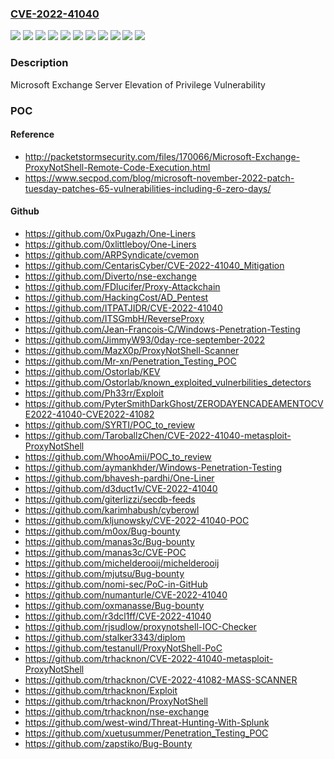 ### [CVE-2022-41040](https://cve.mitre.org/cgi-bin/cvename.cgi?name=CVE-2022-41040)
![](https://img.shields.io/static/v1?label=Product&message=Microsoft%20Exchange%20Server%202013%20Cumulative%20Update%2023&color=blue)
![](https://img.shields.io/static/v1?label=Product&message=Microsoft%20Exchange%20Server%202016%20Cumulative%20Update%2022&color=blue)
![](https://img.shields.io/static/v1?label=Product&message=Microsoft%20Exchange%20Server%202016%20Cumulative%20Update%2023&color=blue)
![](https://img.shields.io/static/v1?label=Product&message=Microsoft%20Exchange%20Server%202019%20Cumulative%20Update%2011&color=blue)
![](https://img.shields.io/static/v1?label=Product&message=Microsoft%20Exchange%20Server%202019%20Cumulative%20Update%2012&color=blue)
![](https://img.shields.io/static/v1?label=Version&message=15.0.0%3C%2015.01.2375.037%20&color=brighgreen)
![](https://img.shields.io/static/v1?label=Version&message=15.00.0%3C%2015.00.1497.044%20&color=brighgreen)
![](https://img.shields.io/static/v1?label=Version&message=15.01.0%3C%2015.01.2507.016%20&color=brighgreen)
![](https://img.shields.io/static/v1?label=Version&message=15.02.0%3C%2015.02.0986.036%20&color=brighgreen)
![](https://img.shields.io/static/v1?label=Version&message=15.02.0%3C%2015.02.1118.020%20&color=brighgreen)
![](https://img.shields.io/static/v1?label=Vulnerability&message=Elevation%20of%20Privilege&color=brighgreen)

### Description

Microsoft Exchange Server Elevation of Privilege Vulnerability

### POC

#### Reference
- http://packetstormsecurity.com/files/170066/Microsoft-Exchange-ProxyNotShell-Remote-Code-Execution.html
- https://www.secpod.com/blog/microsoft-november-2022-patch-tuesday-patches-65-vulnerabilities-including-6-zero-days/

#### Github
- https://github.com/0xPugazh/One-Liners
- https://github.com/0xlittleboy/One-Liners
- https://github.com/ARPSyndicate/cvemon
- https://github.com/CentarisCyber/CVE-2022-41040_Mitigation
- https://github.com/Diverto/nse-exchange
- https://github.com/FDlucifer/Proxy-Attackchain
- https://github.com/HackingCost/AD_Pentest
- https://github.com/ITPATJIDR/CVE-2022-41040
- https://github.com/ITSGmbH/ReverseProxy
- https://github.com/Jean-Francois-C/Windows-Penetration-Testing
- https://github.com/JimmyW93/0day-rce-september-2022
- https://github.com/MazX0p/ProxyNotShell-Scanner
- https://github.com/Mr-xn/Penetration_Testing_POC
- https://github.com/Ostorlab/KEV
- https://github.com/Ostorlab/known_exploited_vulnerbilities_detectors
- https://github.com/Ph33rr/Exploit
- https://github.com/PyterSmithDarkGhost/ZERODAYENCADEAMENTOCVE2022-41040-CVE2022-41082
- https://github.com/SYRTI/POC_to_review
- https://github.com/TaroballzChen/CVE-2022-41040-metasploit-ProxyNotShell
- https://github.com/WhooAmii/POC_to_review
- https://github.com/aymankhder/Windows-Penetration-Testing
- https://github.com/bhavesh-pardhi/One-Liner
- https://github.com/d3duct1v/CVE-2022-41040
- https://github.com/giterlizzi/secdb-feeds
- https://github.com/karimhabush/cyberowl
- https://github.com/kljunowsky/CVE-2022-41040-POC
- https://github.com/m0ox/Bug-bounty
- https://github.com/manas3c/Bug-bounty
- https://github.com/manas3c/CVE-POC
- https://github.com/michelderooij/michelderooij
- https://github.com/mjutsu/Bug-bounty
- https://github.com/nomi-sec/PoC-in-GitHub
- https://github.com/numanturle/CVE-2022-41040
- https://github.com/oxmanasse/Bug-bounty
- https://github.com/r3dcl1ff/CVE-2022-41040
- https://github.com/rjsudlow/proxynotshell-IOC-Checker
- https://github.com/stalker3343/diplom
- https://github.com/testanull/ProxyNotShell-PoC
- https://github.com/trhacknon/CVE-2022-41040-metasploit-ProxyNotShell
- https://github.com/trhacknon/CVE-2022-41082-MASS-SCANNER
- https://github.com/trhacknon/Exploit
- https://github.com/trhacknon/ProxyNotShell
- https://github.com/trhacknon/nse-exchange
- https://github.com/west-wind/Threat-Hunting-With-Splunk
- https://github.com/xuetusummer/Penetration_Testing_POC
- https://github.com/zapstiko/Bug-Bounty


